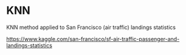 # KNN
 KNN method applied to San Francisco (air traffic) landings statistics
 
 https://www.kaggle.com/san-francisco/sf-air-traffic-passenger-and-landings-statistics
 
 
